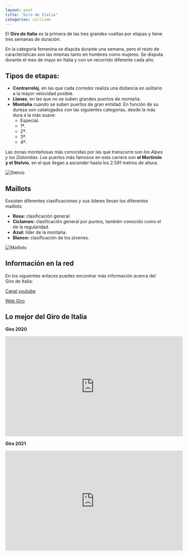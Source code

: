 ```yaml
---
layout: post
title: "Giro de Italia"
categories: ciclismo
---
```


El **Giro de Italia** es la primera de las tres grandes vueltas por etapas y tiene tres semanas de duración.

En la categoría femenina se disputa durante una semana, pero el resto de características son las mismas tanto en hombres como mujeres.
Se disputa durante el mes de mayo en Italia y con un recorrido diferente cada año.

## Tipos de etapas:

* **Contrarreloj**, en las que cada corredor realiza una distancia en solitario a la mayor velocidad posible.
* **Llanas**, en las que no se suben grandes puertos de montaña.
* **Montaña** cuando se suben puertos de  gran entidad. En función de su dureza son catalogados con las siguientes categorías, desde la más dura a la más suave:
  * Especial.
  * 1ª.
  * 2ª.
  * 3ª.
  * 4ª.

Las zonas montañosas más conocidas por las que transcurre son *los Alpes y los Dolomitas*.
Los puertos más famosos en esta carrera son **el Mortirolo y el Stelvio**, en el que llegan a ascender hasta los 2.591 metros de altura.

![Stelvio](../images_text/ciclismo_giro_stelvio.jpg)

## Maillots

Exsisten diferentes clasificaciones y sus líderes llevan los diferentes maillots:
* **Rosa:** clasificación general.
* **Ciclamen:** clasificación general por puntos, también conocido como el de la regularidad.
* **Azul:** líder de la montaña.
* **Blanco:** clasificación de los jóvenes.

![Maillots](../images_text/ciclismo_giro_maillot.jpg)

## Información en la red ### 

En los siguientes enlaces puedes encontrar más información acerca del Giro de Italia:

[Canal youtube](https://www.youtube.com/user/giroditaliaweb) 

[Web Giro](https://www.giroditalia.it/es/)

## Lo mejor del Giro de Italia 

**Giro 2020**
<iframe width="560" height="315" src="https://www.youtube.com/embed/T0aT3M0c0AA" frameborder="0" allow="accelerometer; autoplay; clipboard-write; encrypted-media; gyroscope; picture-in-picture" allowfullscreen></iframe> 

**Giro 2021**
<iframe width="560" height="315" src="https://www.youtube.com/embed/cY9pgmubiAg" title="YouTube video player" frameborder="0" allow="accelerometer; autoplay; clipboard-write; encrypted-media; gyroscope; picture-in-picture" allowfullscreen></iframe>

